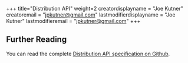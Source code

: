 +++
title="Distribution API"
weight=2
creatordisplayname = "Joe Kutner"
creatoremail = "jpkutner@gmail.com"
lastmodifierdisplayname = "Joe Kutner"
lastmodifieremail = "jpkutner@gmail.com"
+++


## Further Reading

You can read the complete [Distribution API specification on Github](https://github.com/buildpack/spec/blob/master/distribution.md).
